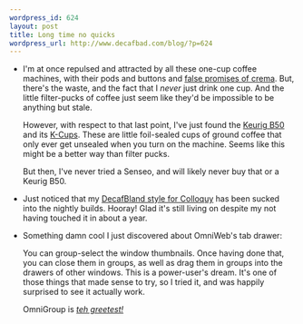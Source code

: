 ```yaml
--- 
wordpress_id: 624
layout: post
title: Long time no quicks
wordpress_url: http://www.decafbad.com/blog/?p=624
---
```

* I'm at once repulsed and attracted by all these one-cup coffee machines, with their pods and buttons and [false promises of crema][false].  But, there's the waste, and the fact that I *never* just drink one cup.  And the little filter-pucks of coffee just seem like they'd be impossible to be anything but stale.

  However, with respect to that last point, I've just found the [Keurig B50][b50] and its [K-Cups][kc].  These are little foil-sealed cups of ground coffee that only ever get unsealed when you turn on the machine.  Seems like this might be a better way than filter pucks.
  
  But then, I've never tried a Senseo, and will likely never buy that or a Keurig B50.

[b50]:https://www.greatcoffee.com/keurig_home_bundle2_nr.cfm
[false]:http://bloggle.com/coffee/2005/03/senseo-crema-mystery.php
[kc]: https://www.greatcoffee.com/keurig_general_kcups.cfm

* Just noticed that my [DecafBland style for Colloquy][db] has been sucked into the nightly builds.  Hooray!  Glad it's still living on despite my not having touched it in about a year.

[db]:http://colloquy.info/extras/details.php?file=31

* Something damn cool I just discovered about OmniWeb's tab drawer: 
  
  You can group-select the window thumbnails.  Once having done that, you can close them in groups, as well as drag them in groups into the drawers of other windows.  This is a power-user's dream.  It's one of those things that made sense to try, so I tried it, and was happily surprised to see it actually work.  
  
  OmniGroup is [*teh greetest!*][greet]

[greet]:http://www.metafilter.com/mefi/35548

